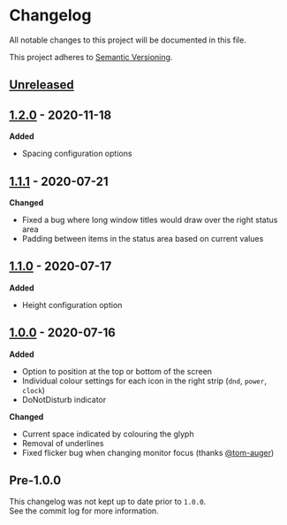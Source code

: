 # Changelog

All notable changes to this project will be documented in this file.

This project adheres to [Semantic Versioning](https://semver.org/spec/v2.0.0.html).

## [Unreleased]

[Unreleased]: https://github.com/cmacrae/spacebar/compare/master...HEAD

## [1.2.0](https://github.com/cmacrae/spacebar/releases/tag/v1.2.0) - 2020-11-18

**Added**
- Spacing configuration options

## [1.1.1](https://github.com/cmacrae/spacebar/releases/tag/v1.1.1) - 2020-07-21

**Changed**
- Fixed a bug where long window titles would draw over the right status area
- Padding between items in the status area based on current values

## [1.1.0](https://github.com/cmacrae/spacebar/releases/tag/v1.1.0) - 2020-07-17

**Added**
- Height configuration option

## [1.0.0](https://github.com/cmacrae/spacebar/releases/tag/v1.0.0) - 2020-07-16

**Added**
- Option to position at the top or bottom of the screen
- Individual colour settings for each icon in the right strip (`dnd`, `power`, `clock`)
- DoNotDisturb indicator

**Changed**
- Current space indicated by colouring the glyph
- Removal of underlines
- Fixed flicker bug when changing monitor focus (thanks [@tom-auger](https://github.com/tom-auger))

## Pre-1.0.0
This changelog was not kept up to date prior to `1.0.0`.  
See the commit log for more information.
